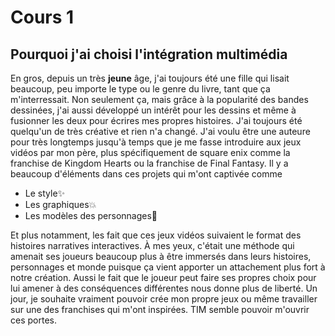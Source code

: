 # Cours 1

## Pourquoi j'ai choisi l'intégration multimédia
En gros, depuis un très **jeune** âge, j'ai toujours été une fille qui lisait beaucoup, peu importe le type ou le genre du livre, tant que ça m'interressait. Non seulement ça, mais grâce à la popularité des bandes dessinées, j'ai aussi développé un intérêt pour les dessins et même à fusionner les deux pour écrires mes propres histoires. J'ai toujours été quelqu'un de très créative et rien n'a changé. J'ai voulu être une auteure pour très longtemps jusqu'à temps que je me fasse introduire aux jeux vidéos par mon père, plus spécifiquement de square enix comme la franchise de Kingdom Hearts ou la franchise de Final Fantasy. Il y a beaucoup d'éléments dans ces projets qui m'ont captivée comme 
- Le style✨
- Les graphiques💥
- Les modèles des personnages🧖‍

Et plus notamment, les fait que ces jeux vidéos suivaient le format des histoires narratives interactives. À mes yeux, c'était une méthode qui amenait ses joueurs beaucoup plus à être immersés dans leurs histoires, personnages et monde puisque ça vient apporter un attachement plus fort à notre création. Aussi le fait que le joueur peut faire ses propres choix pour lui amener à des conséquences différentes nous donne plus de liberté. Un jour, je souhaite vraiment pouvoir crée mon propre jeux ou même travailler sur une des franchises qui m'ont inspirées. TIM semble pouvoir m'ouvrir ces portes. 




